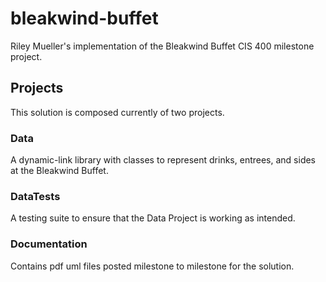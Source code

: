# bleakwind-buffet
Riley Mueller's implementation of the Bleakwind Buffet CIS 400 milestone project.

## Projects
This solution is composed currently of two projects.
### Data
A dynamic-link library with classes to represent drinks, entrees, and sides at the Bleakwind Buffet.
### DataTests
A testing suite to ensure that the Data Project is working as intended.
### Documentation
Contains pdf uml files posted milestone to milestone for the solution.
